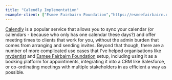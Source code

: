 ```yaml
---
title: "Calendly Implementation"
example-client: ["Esmee Fairbairn Foundation","https://esmeefairbairn.org.uk","with"]
---
```


[Calendly](https://calendly.com/) is a popular service that allows you to sync your calendar (or calendars - because who only has one calendar these days?) and offer meeting times to clients that work for you, without the admin burden that comes from arranging and sending invites. Beyond that though, there are a number of more complicated use cases that I've helped organisations like [mydentist](https://www.mydentist.co.uk/) and [Esmee Fairbairn Foundation](https://esmeefairbairn.org.uk) setup, including using it as a booking platform for appointments, integrating it into a CRM like Salesforce, or co-ordinating meetings with multiple stakeholders in as efficient a way as possible.